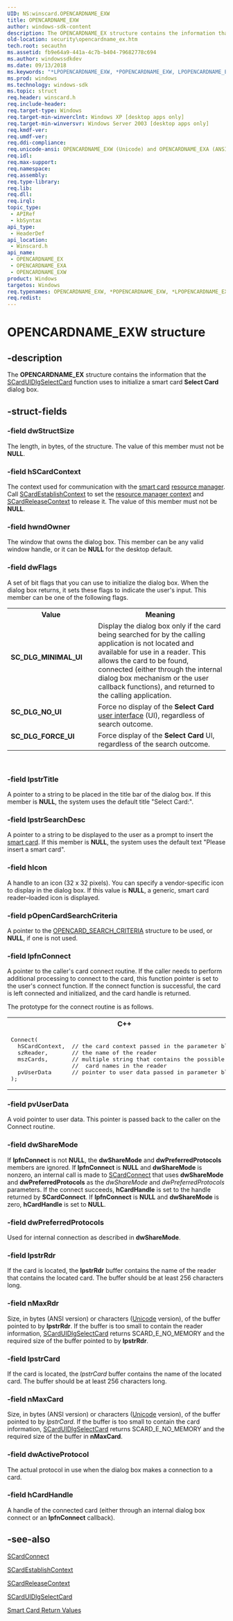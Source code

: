 ```yaml
---
UID: NS:winscard.OPENCARDNAME_EXW
title: OPENCARDNAME_EXW
author: windows-sdk-content
description: The OPENCARDNAME_EX structure contains the information that the SCardUIDlgSelectCard function uses to initialize a smart card Select Card dialog box.
old-location: security\opencardname_ex.htm
tech.root: secauthn
ms.assetid: fb9e64a9-441a-4c7b-b404-79682778c694
ms.author: windowssdkdev
ms.date: 09/13/2018
ms.keywords: "*LPOPENCARDNAME_EXW, *POPENCARDNAME_EXW, LPOPENCARDNAME_EX, LPOPENCARDNAME_EX structure pointer [Security], OPENCARDNAME_EX, OPENCARDNAME_EX structure [Security], OPENCARDNAME_EXA, OPENCARDNAME_EXW, POPENCARDNAME_EX, POPENCARDNAME_EX structure pointer [Security], SC_DLG_FORCE_UI, SC_DLG_MINIMAL_UI, SC_DLG_NO_UI, _smart_opencardname_ex, security.opencardname_ex, winscard/LPOPENCARDNAME_EX, winscard/OPENCARDNAME_EX, winscard/OPENCARDNAME_EXA, winscard/OPENCARDNAME_EXW, winscard/POPENCARDNAME_EX"
ms.prod: windows
ms.technology: windows-sdk
ms.topic: struct
req.header: winscard.h
req.include-header: 
req.target-type: Windows
req.target-min-winverclnt: Windows XP [desktop apps only]
req.target-min-winversvr: Windows Server 2003 [desktop apps only]
req.kmdf-ver: 
req.umdf-ver: 
req.ddi-compliance: 
req.unicode-ansi: OPENCARDNAME_EXW (Unicode) and OPENCARDNAME_EXA (ANSI)
req.idl: 
req.max-support: 
req.namespace: 
req.assembly: 
req.type-library: 
req.lib: 
req.dll: 
req.irql: 
topic_type:
 - APIRef
 - kbSyntax
api_type:
 - HeaderDef
api_location:
 - Winscard.h
api_name:
 - OPENCARDNAME_EX
 - OPENCARDNAME_EXA
 - OPENCARDNAME_EXW
product: Windows
targetos: Windows
req.typenames: OPENCARDNAME_EXW, *POPENCARDNAME_EXW, *LPOPENCARDNAME_EXW
req.redist: 
---
```


# OPENCARDNAME_EXW structure


## -description


The <b>OPENCARDNAME_EX</b> structure contains the information that the 
<a href="https://msdn.microsoft.com/68014e9e-0ea3-4032-8db5-c1887a1cc9ad">SCardUIDlgSelectCard</a> function uses to initialize a smart card <b>Select Card</b> dialog box.


## -struct-fields




### -field dwStructSize

The length, in bytes, of the structure. The value of this member must not be <b>NULL</b>.


### -field hSCardContext

The context used for communication with the <a href="https://msdn.microsoft.com/3e9d7672-2314-45c8-8178-5a0afcfd0c50">smart card</a> <a href="https://msdn.microsoft.com/ce589e18-02ac-42c2-b76b-776deb686bbd">resource manager</a>. Call 
<a href="https://msdn.microsoft.com/1cf9b005-b76c-4fc9-b4bd-a1ad8552535f">SCardEstablishContext</a> to set the <a href="https://msdn.microsoft.com/ce589e18-02ac-42c2-b76b-776deb686bbd">resource manager context</a> and 
<a href="https://msdn.microsoft.com/aa17cf94-ca66-4b5e-b1cd-00319f496b09">SCardReleaseContext</a> to release it. The value of this member must not be <b>NULL</b>.


### -field hwndOwner

The window that owns the dialog box. This member can be any valid window handle, or it can be <b>NULL</b> for the desktop default.


### -field dwFlags

A set of bit flags that you can use to initialize the dialog box. When the dialog box returns, it sets these flags to indicate the user's input. This member can be one of the following flags.

<table>
<tr>
<th>Value</th>
<th>Meaning</th>
</tr>
<tr>
<td width="40%"><a id="SC_DLG_MINIMAL_UI"></a><a id="sc_dlg_minimal_ui"></a><dl>
<dt><b>SC_DLG_MINIMAL_UI</b></dt>
</dl>
</td>
<td width="60%">
Display the dialog box only if the card being searched for by the calling application is not located and available for use in a reader. This allows the card to be found, connected (either through the internal dialog box mechanism or the user callback functions), and returned to the calling application.

</td>
</tr>
<tr>
<td width="40%"><a id="SC_DLG_NO_UI"></a><a id="sc_dlg_no_ui"></a><dl>
<dt><b>SC_DLG_NO_UI</b></dt>
</dl>
</td>
<td width="60%">
Force no display of the <b>Select Card</b> <a href="https://msdn.microsoft.com/264f6cb6-36c6-4cdb-b7bb-a5dbd332adcb">user interface</a> (UI), regardless of search outcome.

</td>
</tr>
<tr>
<td width="40%"><a id="SC_DLG_FORCE_UI"></a><a id="sc_dlg_force_ui"></a><dl>
<dt><b>SC_DLG_FORCE_UI</b></dt>
</dl>
</td>
<td width="60%">
Force display of the <b>Select Card</b> UI, regardless of the search outcome.

</td>
</tr>
</table>
 


### -field lpstrTitle

A pointer to a string to be placed in the title bar of the dialog box. If this member is <b>NULL</b>, the system uses the default title "Select Card:".


### -field lpstrSearchDesc

A pointer to a string to be displayed to the user as a prompt to insert the <a href="https://msdn.microsoft.com/3e9d7672-2314-45c8-8178-5a0afcfd0c50">smart card</a>. If this member is <b>NULL</b>, the system uses the default text "Please insert a smart card".


### -field hIcon

A handle to an icon (32 x 32 pixels). You can specify a vendor-specific icon to display in the dialog box. If this value is <b>NULL</b>, a generic, smart card reader–loaded icon is displayed.


### -field pOpenCardSearchCriteria

A pointer to the 
<a href="https://msdn.microsoft.com/f20874ca-a714-45b7-abcb-85bedc4e6245">OPENCARD_SEARCH_CRITERIA</a> structure to be used, or <b>NULL</b>, if one is not used.


### -field lpfnConnect

A pointer to the caller's card connect routine. If the caller needs to perform additional processing to connect to the card, this function pointer is set to the user's connect function. If the connect function is successful, the card is left connected and initialized, and the card handle is returned. 




The prototype for the connect routine is as follows.

<div class="code"><span codelanguage="ManagedCPlusPlus"><table>
<tr>
<th>C++</th>
</tr>
<tr>
<td>
<pre>Connect(
  hSCardContext,  // the card context passed in the parameter block
  szReader,       // the name of the reader
  mszCards,       // multiple string that contains the possible 
                  //  card names in the reader
  pvUserData      // pointer to user data passed in parameter block
);
</pre>
</td>
</tr>
</table></span></div>

### -field pvUserData

A void pointer to user data. This pointer is passed back to the caller on the Connect routine.


### -field dwShareMode

If <b>lpfnConnect</b> is not <b>NULL</b>, the <b>dwShareMode</b> and <b>dwPreferredProtocols</b> members are ignored. If <b>lpfnConnect</b> is <b>NULL</b> and <b>dwShareMode</b> is nonzero, an internal call is made to 
<a href="https://msdn.microsoft.com/389ada98-383f-4b37-bf5d-c40577ef25fd">SCardConnect</a> that uses <b>dwShareMode</b> and <b>dwPreferredProtocols</b> as the <i>dwShareMode</i> and <i>dwPreferredProtocols</i> parameters. If the connect succeeds, <b>hCardHandle</b> is set to the handle returned by <b>SCardConnect</b>. If <b>lpfnConnect</b> is <b>NULL</b> and <b>dwShareMode</b> is zero, <b>hCardHandle</b> is set to <b>NULL</b>.


### -field dwPreferredProtocols

Used for internal connection as described in <b>dwShareMode</b>.


### -field lpstrRdr

If the card is located, the <b>lpstrRdr</b> buffer contains the name of the reader that contains the located card. The buffer should be at least 256 characters long.


### -field nMaxRdr

Size, in bytes (ANSI version) or characters (<a href="https://msdn.microsoft.com/264f6cb6-36c6-4cdb-b7bb-a5dbd332adcb">Unicode</a> version), of the buffer pointed to by <b>lpstrRdr</b>. If the buffer is too small to contain the reader information, 
<a href="https://msdn.microsoft.com/68014e9e-0ea3-4032-8db5-c1887a1cc9ad">SCardUIDlgSelectCard</a> returns SCARD_E_NO_MEMORY and the required size of the buffer pointed to by <b>lpstrRdr</b>.


### -field lpstrCard

If the card is located, the <i>lpstrCard</i> buffer contains the name of the located card. The buffer should be at least 256 characters long.


### -field nMaxCard

Size, in bytes (ANSI version) or characters (<a href="https://msdn.microsoft.com/264f6cb6-36c6-4cdb-b7bb-a5dbd332adcb">Unicode</a> version), of the buffer pointed to by <i>lpstrCard</i>. If the buffer is too small to contain the card information, 
<a href="https://msdn.microsoft.com/68014e9e-0ea3-4032-8db5-c1887a1cc9ad">SCardUIDlgSelectCard</a> returns SCARD_E_NO_MEMORY and the required size of the buffer in <b>nMaxCard</b>.


### -field dwActiveProtocol

The actual protocol in use when the dialog box makes a connection to a card.


### -field hCardHandle

A handle of the connected card (either through an internal dialog box connect or an <b>lpfnConnect</b> callback).


## -see-also




<a href="https://msdn.microsoft.com/389ada98-383f-4b37-bf5d-c40577ef25fd">SCardConnect</a>



<a href="https://msdn.microsoft.com/1cf9b005-b76c-4fc9-b4bd-a1ad8552535f">SCardEstablishContext</a>



<a href="https://msdn.microsoft.com/aa17cf94-ca66-4b5e-b1cd-00319f496b09">SCardReleaseContext</a>



<a href="https://msdn.microsoft.com/68014e9e-0ea3-4032-8db5-c1887a1cc9ad">SCardUIDlgSelectCard</a>



<a href="https://msdn.microsoft.com/en-us/library/Aa374738(v=VS.85).aspx">Smart Card Return Values</a>
 

 

